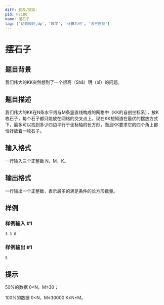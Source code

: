 ```yaml
---
diff: 普及/提高-
pid: P2180
name: 摆石子
tag: ['动态规划,dp', '数学', '计算几何', '洛谷原创']
---
```

# 摆石子
## 题目背景

我们伟大的KK突然想到了一个很高（Shā）明（bī）的问题。

## 题目描述

我们伟大的KK在N条水平线与M条竖直线构成的网格中（KK的自创坐标系），放K枚石子，每个石子都只能放在网格的交叉点上。现在KK想知道在最优的摆放方式下，最多可以找到多少四边平行于坐标轴的长方形，而且KK要求它的四个角上都恰好放着一枚石子。

## 输入格式

一行输入三个正整数 N，M，K。

## 输出格式

一行输出一个正整数，表示最多的满足条件的长方形数量。

## 样例

### 样例输入 #1
```
3 3 8
```
### 样例输出 #1
```
5
```
## 提示

50%的数据    0<N，M≤30；

100%的数据   0<N，M≤30000  K≤N\*M。


